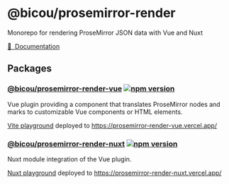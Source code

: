 # @bicou/prosemirror-render

Monorepo for rendering ProseMirror JSON data with Vue and Nuxt

[📖 &nbsp;Documentation](https://gbicou.github.io/prosemirror-render/)


## Packages


### [@bicou/prosemirror-render-vue](/packages/vue-plugin) [![npm version][npm-version-src-vue]][npm-version-href-vue]

Vue plugin providing a component that translates ProseMirror nodes and marks to customizable Vue components or HTML elements.

[Vite playground](/packages/vue-playground) deployed to https://prosemirror-render-vue.vercel.app/


### [@bicou/prosemirror-render-nuxt](/packages/nuxt-module) [![npm version][npm-version-src-nuxt]][npm-version-href-nuxt]

Nuxt module integration of the Vue plugin.

[Nuxt playground](/packages/nuxt-playground) deployed to https://prosemirror-render-nuxt.vercel.app/


<!-- Badges -->
[npm-version-src-vue]: https://img.shields.io/npm/v/@bicou/prosemirror-render-vue/latest.svg?style=flat&colorA=18181B&colorB=28CF8D
[npm-version-href-vue]: https://npmjs.com/package/@bicou/prosemirror-render-vue

[npm-version-src-nuxt]: https://img.shields.io/npm/v/@bicou/prosemirror-render-nuxt/latest.svg?style=flat&colorA=18181B&colorB=28CF8D
[npm-version-href-nuxt]: https://npmjs.com/package/@bicou/prosemirror-render-nuxt

[npm-version-src-nuxt-typography]: https://img.shields.io/npm/v/@bicou/prosemirror-render-nuxt-typography/latest.svg?style=flat&colorA=18181B&colorB=28CF8D
[npm-version-href-nuxt-typography]: https://npmjs.com/package/@bicou/prosemirror-render-nuxt-typography
